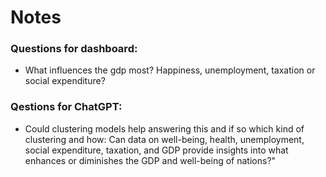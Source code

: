# Notes

### Questions for dashboard:

- What influences the gdp most? Happiness, unemployment, taxation or social expenditure?


### Qestions for ChatGPT:

- Could clustering models help answering this and if so which kind of clustering and how: Can data on well-being, health, unemployment, social expenditure, taxation, and GDP provide insights into what enhances or diminishes the GDP and well-being of nations?"



